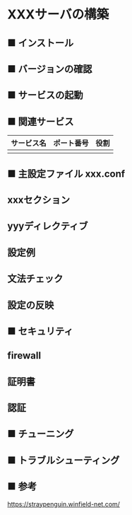 # XXXサーバの構築
## ■ インストール
## ■ バージョンの確認
## ■ サービスの起動
## ■ 関連サービス
|サービス名|ポート番号|役割|
|:---|:---|:---|
||||

## ■ 主設定ファイル xxx.conf
## xxxセクション
## yyyディレクティブ
## 設定例
## 文法チェック
## 設定の反映
## ■ セキュリティ
## firewall
## 証明書
## 認証
## ■ チューニング
## ■ トラブルシューティング
## ■ 参考
https://straypenguin.winfield-net.com/

